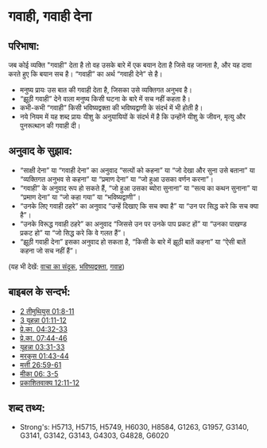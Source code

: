 # गवाही, गवाही देना #

## परिभाषा: ##

जब कोई व्यक्ति "गवाही" देता है तो वह उसके बारे में एक बयान देता है जिसे वह जानता है, और यह दावा करते हुए कि बयान सच है। “गवाही” का अर्थ “गवाही देने” से है।

* मनुष्य प्रायः उस बात की गवाही देता है, जिसका उसे व्यक्तिगत अनुभव है।
* “झूठी गवाही” देने वाला मनुष्य किसी घटना के बारे में सच नहीं कहता है।
* कभी-कभी “गवाही” किसी भविष्यद्वक्ता की भविष्यद्वाणी के संदर्भ में भी होती है।
* नये नियम में यह शब्द प्रायः यीशु के अनुयायियों के संदर्भ में है कि उन्होंने यीशु के जीवन, मृत्यु और पुनरूत्थान की गवाही दी।

## अनुवाद के सुझाव: ##

* “साक्षी देना” या “गवाही देना” का अनुवाद “सत्यों को कहना” या “जो देखा और सुना उसे बताना” या “व्यक्तिगत अनुभव से कहना” या “प्रमाण देना” या “जो हुआ उसका वर्णन करना”।
* “गवाही” के अनुवाद रूप हो सकते हैं, “जो हुआ उसका ब्योरा सुनाना” या “सत्य का कथन सुनाना” या “प्रमाण देना” या “जो कहा गया” या “भविष्यद्वाणी”।
* “उनके लिए गवाही ठहरे” का अनुवाद “उन्हें दिखाए कि सच क्या है” या “उन पर सिद्ध करे कि सच क्या है”।
* “उनके विरूद्ध गवाही ठहरे” का अनुवाद “जिससे उन पर उनके पाप प्रकट हों” या “उनका पाखण्ड प्रकट हो” या “जो सिद्ध करे कि वे गलत हैं”।
* “झूठी गवाही देना” इसका अनुवाद हो सकता है, “किसी के बारे में झूठी बातें कहना” या “ऐसी बातें कहना जो सच नहीं हैं”।

(यह भी देखें: [वाचा का संदूक](../kt/arkofthecovenant.md), [भविष्यद्वक्ता](../kt/prophet.md), [गवाह](../kt/witness.md))

## बाइबल के सन्दर्भ: ##

* [2 तीमुथियुस 01:8-11](rc://hi/tn/help/2ti/01/08)
* [3 यूहन्ना 01:11-12](rc://hi/tn/help/3jn/01/11)
* [प्रे.का. 04:32-33](rc://hi/tn/help/act/04/32)
* [प्रे.का. 07:44-46](rc://hi/tn/help/act/07/44)
* [यूहन्ना 03:31-33](rc://hi/tn/help/jhn/03/31)
* [मरकुस 01:43-44](rc://hi/tn/help/mrk/01/43)
* [मत्ती 26:59-61](rc://hi/tn/help/mat/26/59)
* [मीका 06: 3-5](rc://hi/tn/help/mic/06/03)
* [प्रकाशितवाक्य  12:11-12](rc://hi/tn/help/rev/12/11)

## शब्द तथ्य: ##

* Strong's: H5713, H5715, H5749, H6030, H8584, G1263, G1957, G3140, G3141, G3142, G3143, G4303, G4828, G6020
